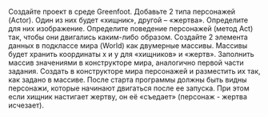 Создайте проект в среде Greenfoot. Добавьте 2 типа персонажей (Actor). Один из них будет 
«хищник», другой – «жертва». Определите для них изображение. Определите поведение 
персонажей (метод Act) так, чтобы они двигались каким-либо образом.
Создайте 2 элемента данных в подклассе мира (World) как двумерные массивы. Массивы 
будет хранить координаты х и у для «хищников» и «жертв». Заполнить массив значениями 
в конструкторе мира, аналогично первой части задания. Создать в конструкторе мира 
персонажей и разместить их так, как задано в массиве.
После старта программы должны быть видны персонажи, которые начинают двигаться 
после ее запуска. При этом если хищник настигает жертву, он её «съедает» (персонаж - жертва исчезает). 